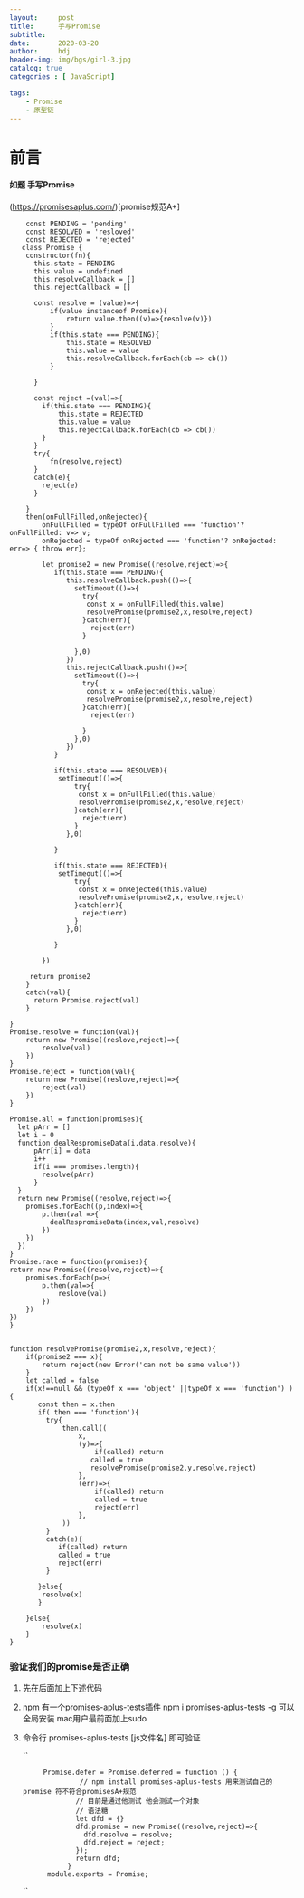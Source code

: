 ```yaml
---
layout:     post
title:      手写Promise
subtitle:   
date:       2020-03-20
author:     hdj
header-img: img/bgs/girl-3.jpg
catalog: true
categories : [ JavaScript]

tags:
    - Promise
    - 原型链
---
```



# 前言

#### 如题 手写Promise

   (https://promisesaplus.com/)[promise规范A+]


```
    const PENDING = 'pending'
    const RESOLVED = 'resloved'
    const REJECTED = 'rejected'
   class Promise {
    constructor(fn){
      this.state = PENDING
      this.value = undefined
      this.resolveCallback = []
      this.rejectCallback = []
      
      const resolve = (value)=>{
          if(value instanceof Promise){
              return value.then((v)=>{resolve(v)})
          }
          if(this.state === PENDING){
              this.state = RESOLVED
              this.value = value
              this.resolveCallback.forEach(cb => cb())
          }

      }
        
      const reject =(val)=>{
        if(this.state === PENDING){
            this.state = REJECTED
            this.value = value
            this.rejectCallback.forEach(cb => cb())
        }
      }
      try{
          fn(resolve,reject)
      }
      catch(e){
        reject(e)
      }

    }
    then(onFullFilled,onRejected){
        onFullFilled = typeOf onFullFilled === 'function'? onFullFilled: v=> v;
        onRejected = typeOf onRejected === 'function'? onRejected: err=> { throw err};
             
        let promise2 = new Promise((resolve,reject)=>{
           if(this.state === PENDING){
              this.resolveCallback.push(()=>{
                setTimeout(()=>{
                  try{
                   const x = onFullFilled(this.value)
                   resolvePromise(promise2,x,resolve,reject)
                  }catch(err){
                    reject(err)
                  }

                },0)
              })
              this.rejectCallback.push(()=>{
                setTimeout(()=>{
                  try{
                   const x = onRejected(this.value)
                   resolvePromise(promise2,x,resolve,reject)
                  }catch(err){
                    reject(err)

                  }
                },0)
              })
           }
          
           if(this.state === RESOLVED){
            setTimeout(()=>{
                try{
                 const x = onFullFilled(this.value)
                 resolvePromise(promise2,x,resolve,reject)
                }catch(err){
                  reject(err)
                }
              },0)

           }

           if(this.state === REJECTED){
            setTimeout(()=>{
                try{
                 const x = onRejected(this.value)
                 resolvePromise(promise2,x,resolve,reject)
                }catch(err){
                  reject(err)
                }
              },0)

           }

        })
      
     return promise2     
    }
    catch(val){
      return Promise.reject(val)
    }

} 
Promise.resolve = function(val){
    return new Promise((reslove,reject)=>{
        resolve(val)
    })
}
Promise.reject = function(val){
    return new Promise((reslove,reject)=>{
        reject(val)
    })
}

Promise.all = function(promises){
  let pArr = []
  let i = 0
  function dealRespromiseData(i,data,resolve){
      pArr[i] = data
      i++
      if(i === promises.length){
        resolve(pArr)
      }
  }
  return new Promise((resolve,reject)=>{
    promises.forEach((p,index)=>{
        p.then(val =>{
          dealRespromiseData(index,val,resolve)
        })
    })
  })
}
Promise.race = function(promises){
return new Promise((resolve,reject)=>{
    promises.forEach(p=>{
        p.then(val=>{
            reslove(val)
        })
    })
})
}


function resolvePromise(promise2,x,resolve,reject){
    if(promise2 === x){
        return reject(new Error('can not be same value'))
    }
    let called = false
    if(x!==null && (typeOf x === 'object' ||typeOf x === 'function') ){
       const then = x.then
       if( then === 'function'){
         try{
             then.call((
                 x,
                 (y)=>{
                     if(called) return
                    called = true
                    resolvePromise(promise2,y,resolve,reject)
                 },
                 (err)=>{
                     if(called) return
                     called = true
                     reject(err)
                 },
             ))
         }
         catch(e){
            if(called) return
            called = true
            reject(err)
         }

       }else{
        resolve(x)  
       }
            
    }else{
        resolve(x)
    }
}
```

### 验证我们的promise是否正确
1. 先在后面加上下述代码
2. npm 有一个promises-aplus-tests插件 npm i promises-aplus-tests -g 可以全局安装 mac用户最前面加上sudo
3. 命令行 promises-aplus-tests [js文件名] 即可验证

    ``
        
            Promise.defer = Promise.deferred = function () {
                     // npm install promises-aplus-tests 用来测试自己的promise 符不符合promisesA+规范
                    // 目前是通过他测试 他会测试一个对象
                    // 语法糖
                    let dfd = {}
                    dfd.promise = new Promise((resolve,reject)=>{
                      dfd.resolve = resolve;
                      dfd.reject = reject;
                    });
                    return dfd;
                  }
             module.exports = Promise;
    ``    
